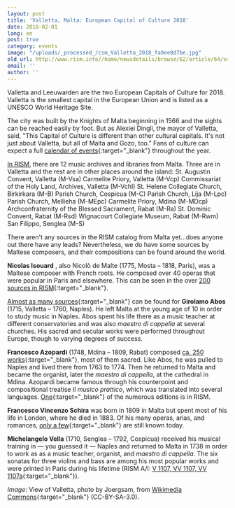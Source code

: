 ```yaml
---
layout: post
title: 'Valletta, Malta: European Capital of Culture 2018'
date: 2018-02-01
lang: en
post: true
category: events
image: "/uploads/_processed_/csm_Valletta_2018_fa9ee0d7be.jpg"
old_url: http://www.rism.info//home/newsdetails/browse/62/article/64/valletta-malta-european-capital-of-culture-2018.html
email: ''
author: ''
---
```



Valletta and Leeuwarden are the two European Capitals of Culture for 2018. Valletta is the smallest capital in the European Union and is listed as a UNESCO World Heritage Site.

The city was built by the Knights of Malta beginning in 1566 and the sights can be reached easily by foot. But as Alexiei Dingli, the mayor of Valletta, said, "This Capital of Culture is different than other cultural capitals. It's not just about Valletta, but all of Malta and Gozo, too." Fans of culture can expect a full [calendar of events](https://valletta2018.org/){:target="_blank"} throughout the year.

[In RISM](/sigla.html), there are 12 music archives and libraries from Malta. Three are in Valletta and the rest are in other places around the island:
St. Augustin Convent, Valletta (M-Vsa)
Carmelite Priory, Valletta (M-Vcp)
Commissariat of the Holy Land, Archives, Valletta (M-Vchl)
St. Helene Collegiate Church, Birkirkara (M-B)
Parish Church, Cospicua (M-C)
Parish Church, Lija (M-Lpc)
Parish Church, Mellieha (M-MEpc)
Carmelite Priory, Mdina (M-MDcp)
Archconfraternity of the Blessed Sacrament, Rabat (M-Ra)
St. Dominic Convent, Rabat (M-Rsd)
Wignacourt Collegiate Museum, Rabat (M-Rwm)
San Filippo, Senglea (M-S)

There aren't any sources in the RISM catalog from Malta yet...does anyone out there have any leads? Nevertheless, we do have some sources by Maltese composers, and their compositions can be found around the world.

**Nicolas Isouard** , also Nicolò de Malte (1775, Mosta – 1818, Paris), was a Maltese composer with French roots. He composed over 40 operas that were popular in Paris and elsewhere. This can be seen in the over [200 sources in RISM](https://opac.rism.info/search?View=rism&author=Isouard+Nicolas&Language=en){:target="_blank"}.

[Almost as many sources](https://opac.rism.info/search?View=rism&author=Abos+Girolamo&Language=en){:target="_blank"} can be found for **Girolamo Abos** (1715, Valletta – 1760, Naples). He left Malta at the young age of 10 in order to study music in Naples. Abos spent his life there as a music teacher at different conservatories and was also _maestro di cappella_ at several churches. His sacred and secular works were performed throughout Europe, though to varying degrees of success.

**Francesco Azopardi** (1748, Mdina – 1809, Rabat) composed [ca. 250 works](https://opac.rism.info/search?View=rism&author=Azopardi+Francesco&Language=en){:target="_blank"}, most of them sacred. Like Abos, he was pulled to Naples and lived there from 1763 to 1774. Then he returned to Malta and became the organist, later the _maestro di cappella_, at the cathedral in Mdina. Azopardi became famous through his counterpoint and compositional treatise _Il musico prattico_, which was translated into several languages. [One](https://opac.rism.info/search?id=00001000000006&Language=en){:target="_blank"} of the numerous editions is in RISM.

**Francesco Vincenzo Schira** was born in 1809 in Malta but spent most of his life in London, where he died in 1883. Of his many operas, arias, and romances, [only a few](https://opac.rism.info/search?View=rism&author=Schira+Francesco&Language=en){:target="_blank"} are still known today.

**Michelangelo Vella** (1710, Senglea – 1792, Cospicua) received his musical training in — you guessed it — Naples and returned to Malta in 1738 in order to work as as a music teacher, organist, and _maestro di cappella_. The six sonatas for three violins and bass are among his most popular works and were printed in Paris during his lifetime (RISM A/I: [V 1107, VV 1107, VV 1107a](https://opac.rism.info/search?View=rism&author=Vella+Michelangelo&Language=en){:target="_blank"}).


_Image_: View of Valletta, photo by Joergsam, from [Wikimedia Commons](https://commons.wikimedia.org/wiki/File:VallettaAufMalta2000.JPG){:target="_blank"} (CC-BY-SA-3.0).

<script type="text/javascript">var switchTo5x=true;</script><script type="text/javascript" src="http://w.sharethis.com/button/buttons.js"></script><script type="text/javascript">stLight.options({publisher: "9b601438-1ce1-49d8-bfd7-9cff5df54c17", doNotHash: false, doNotCopy: false, hashAddressBar: false});</script>